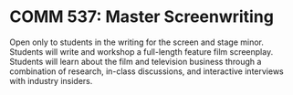# COMM 537: Master Screenwriting

Open only to students in the writing for the screen and stage minor. Students will write and workshop a full-length feature film screenplay. Students will learn about the film and television business through a combination of research, in-class discussions, and interactive interviews with industry insiders.